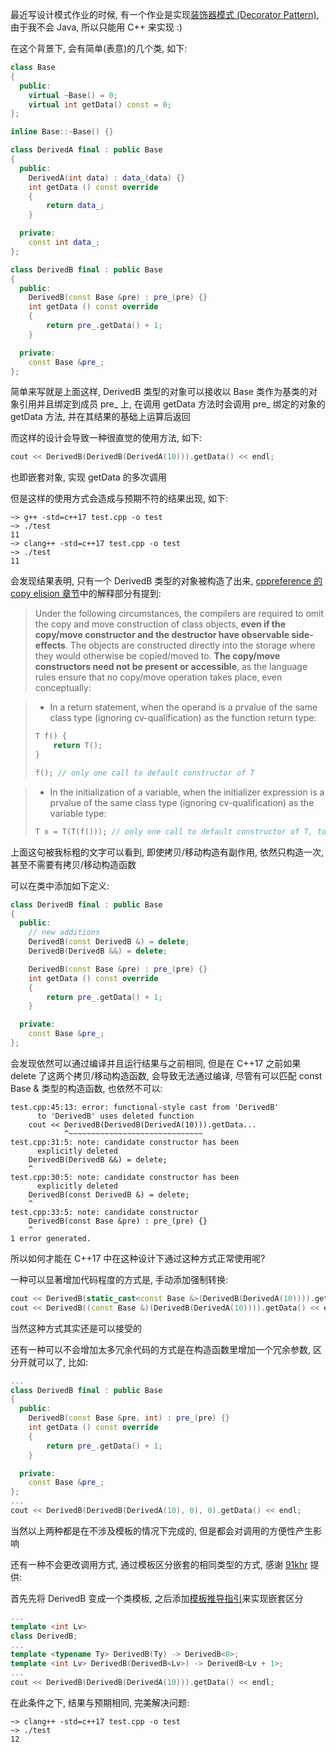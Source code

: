 最近写设计模式作业的时候, 有一个作业是实现[装饰器模式 (Decorator Pattern)](https://en.wikipedia.org/wiki/Decorator_pattern), 由于我不会 Java, 所以只能用 C++ 来实现 :)

在这个背景下, 会有简单(表意)的几个类, 如下:

```cpp
class Base
{
  public:
    virtual ~Base() = 0;
    virtual int getData() const = 0;
};

inline Base::~Base() {}

class DerivedA final : public Base
{
  public:
    DerivedA(int data) : data_(data) {}
    int getData () const override
    {
        return data_;
    }

  private:
    const int data_;
};

class DerivedB final : public Base
{
  public:
    DerivedB(const Base &pre) : pre_(pre) {}
    int getData () const override
    {
        return pre_.getData() + 1;
    }

  private:
    const Base &pre_;
};
```

简单来写就是上面这样, DerivedB 类型的对象可以接收以 Base 类作为基类的对象引用并且绑定到成员 pre_ 上, 在调用 getData 方法时会调用 pre_ 绑定的对象的 getData 方法, 并在其结果的基础上运算后返回

而这样的设计会导致一种很直觉的使用方法, 如下:

```cpp
cout << DerivedB(DerivedB(DerivedA(10))).getData() << endl;
```

也即嵌套对象, 实现 getData 的多次调用

但是这样的使用方式会造成与预期不符的结果出现, 如下:

```plaintext
~> g++ -std=c++17 test.cpp -o test
~> ./test
11
~> clang++ -std=c++17 test.cpp -o test
~> ./test
11
```

会发现结果表明, 只有一个 DerivedB 类型的对象被构造了出来, [cppreference 的 copy elision 章节](https://en.cppreference.com/w/cpp/language/copy_elision)中的解释部分有提到:

> Under the following circumstances, the compilers are required to omit the copy and move construction of class objects, **even if the copy/move constructor and the destructor have observable side-effects**. The objects are constructed directly into the storage where they would otherwise be copied/moved to. **The copy/move constructors need not be present or accessible**, as the language rules ensure that no copy/move operation takes place, even conceptually:

> * In a return statement, when the operand is a prvalue of the same class type (ignoring cv-qualification) as the function return type:
> ```cpp
> T f() {
>     return T();
> }
>
> f(); // only one call to default constructor of T
> ```

> * In the initialization of a variable, when the initializer expression is a prvalue of the same class type (ignoring cv-qualification) as the variable type:
> ```cpp
> T x = T(T(f())); // only one call to default constructor of T, to initialize x
> ```

上面这句被我标粗的文字可以看到, 即使拷贝/移动构造有副作用, 依然只构造一次, 甚至不需要有拷贝/移动构造函数

可以在类中添加如下定义:

```cpp
class DerivedB final : public Base
{
  public:
    // new additions
    DerivedB(const DerivedB &) = delete;
    DerivedB(DerivedB &&) = delete;

    DerivedB(const Base &pre) : pre_(pre) {}
    int getData () const override
    {
        return pre_.getData() + 1;
    }

  private:
    const Base &pre_;
};
```

会发现依然可以通过编译并且运行结果与之前相同, 但是在 C++17 之前如果 delete 了这两个拷贝/移动构造函数, 会导致无法通过编译, 尽管有可以匹配 const Base & 类型的构造函数, 也依然不可以:

```plaintext
test.cpp:45:13: error: functional-style cast from 'DerivedB'
      to 'DerivedB' uses deleted function
    cout << DerivedB(DerivedB(DerivedA(10))).getData...
            ^~~~~~~~~~~~~~~~~~~~~~~~~~~~~~~
test.cpp:31:5: note: candidate constructor has been
      explicitly deleted
    DerivedB(DerivedB &&) = delete;
    ^
test.cpp:30:5: note: candidate constructor has been
      explicitly deleted
    DerivedB(const DerivedB &) = delete;
    ^
test.cpp:33:5: note: candidate constructor
    DerivedB(const Base &pre) : pre_(pre) {}
    ^
1 error generated.
```

所以如何才能在 C++17 中在这种设计下通过这种方式正常使用呢?

一种可以显著增加代码程度的方式是, 手动添加强制转换:

```cpp
cout << DerivedB(static_cast<const Base &>(DerivedB(DerivedA(10)))).getData() << endl;
cout << DerivedB((const Base &)(DerivedB(DerivedA(10)))).getData() << endl; // C-style
```

当然这种方式其实还是可以接受的

还有一种可以不会增加太多冗余代码的方式是在构造函数里增加一个冗余参数, 区分开就可以了, 比如:

```cpp
...
class DerivedB final : public Base
{
  public:
    DerivedB(const Base &pre, int) : pre_(pre) {}
    int getData () const override
    {
        return pre_.getData() + 1;
    }

  private:
    const Base &pre_;
};
...
cout << DerivedB(DerivedB(DerivedA(10), 0), 0).getData() << endl;
```

当然以上两种都是在不涉及模板的情况下完成的, 但是都会对调用的方便性产生影响

还有一种不会更改调用方式, 通过模板区分嵌套的相同类型的方式, 感谢 [91khr](https://www.zhihu.com/people/91khr) 提供:

首先先将 DerivedB 变成一个类模板, 之后添加[模板推导指引](https://en.cppreference.com/w/cpp/language/class_template_argument_deduction)来实现嵌套区分

```cpp
...
template <int Lv>
class DerivedB;
...
template <typename Ty> DerivedB(Ty) -> DerivedB<0>;
template <int Lv> DerivedB(DerivedB<Lv>) -> DerivedB<Lv + 1>;
...
cout << DerivedB(DerivedB(DerivedA(10))).getData() << endl;
```

在此条件之下, 结果与预期相同, 完美解决问题:

```plaintext
~> clang++ -std=c++17 test.cpp -o test
~> ./test
12
```

